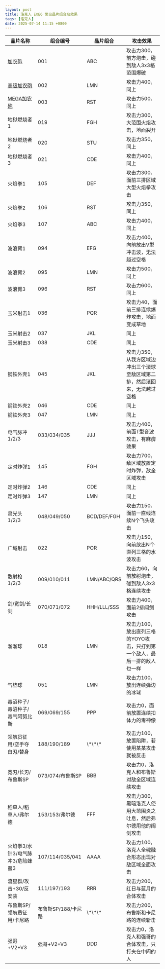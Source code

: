 ```yaml
---
layout: post
title: 洛克人 EXE6 常见晶片组合及效果
tags: [洛克人]
date: 2025-07-14 11:15 +0800
---
```


<table>
    <thead>
        <tr>
            <th>晶片名称</th>
            <th>组合编号</th>
            <th>晶片组合</th>
            <th>攻击效果</th>
        </tr>
    </thead>
    <tbody>
        <tr>
            <td><a href="/2025/07/14/mega-man-exe-6-chip-source/#no001加农砲キャノンcannon">加农砲</a></td>
            <td>001</td>
            <td>ABC</td>
            <td>攻击力300，前方炮击，碰到敌人3x3格范围爆破</td>
        </tr>
        <tr>
            <td><a href="/2025/07/14/mega-man-exe-6-chip-source/#no002高级加农砲ハイキャノンHiCannon">高级加农砲</td>
            <td>002</td>
            <td>LMN</td>
            <td>攻击力400，同上</td>
        </tr>
        <tr>
            <td><a href="/2025/07/14/mega-man-exe-6-chip-source/#no003MEGA加农砲メガキャノンM-Cannon">MEGA加农砲</td>
            <td>003</td>
            <td>RST</td>
            <td>攻击力500，同上</td>
        </tr>
        <tr>
            <td>地狱燃烧者1</td>
            <td>019</td>
            <td>FGH</td>
            <td>攻击力300，大范围火焰攻击，地面裂开</td>
        </tr>
        <tr>
            <td>地狱燃烧者2</td>
            <td>020</td>
            <td>STU</td>
            <td>攻击力350，同上</td>
        </tr>
        <tr>
            <td>地狱燃烧者3</td>
            <td>021</td>
            <td>CDE</td>
            <td>攻击力400，同上</td>
        </tr>
        <tr>
            <td>火焰拳1</td>
            <td>105</td>
            <td>DEF</td>
            <td>攻击力300，面前三排区域大型火焰拳攻击</td>
        </tr>
        <tr>
            <td>火焰拳2</td>
            <td>106</td>
            <td>RST</td>
            <td>攻击力350，同上</td>
        </tr>
        <tr>
            <td>火焰拳3</td>
            <td>107</td>
            <td>ABC</td>
            <td>攻击力400，同上</td>
        </tr>
        <tr>
            <td>波浪臂1</td>
            <td>094</td>
            <td>EFG</td>
            <td>攻击力400，向前放出V型冲击波，无法越过空格</td>
        </tr>
        <tr>
            <td>波浪臂2</td>
            <td>095</td>
            <td>LMN</td>
            <td>攻击力500，同上</td>
        </tr>
        <tr>
            <td>波浪臂3</td>
            <td>096</td>
            <td>RST</td>
            <td>攻击力600，同上</td>
        </tr>
        <tr>
            <td>玉米射击1</td>
            <td>036</td>
            <td>PQR</td>
            <td>攻击力40，面前三排连续爆炸攻击，地面变成草地</td>
        </tr>
        <tr>
            <td>玉米射击2</td>
            <td>037</td>
            <td>JKL</td>
            <td>同上</td>
        </tr>
        <tr>
            <td>玉米射击3</td>
            <td>038</td>
            <td>CDE</td>
            <td>同上</td>
        </tr>
        <tr>
            <td>钢铁外壳1</td>
            <td>045</td>
            <td>JKL</td>
            <td>攻击力350，从我方区域边冲出三个滚球至敌区域第二排，然后滚回来，无法越过空格</td>
        </tr>
        <tr>
            <td>钢铁外壳2</td>
            <td>046</td>
            <td>CDE</td>
            <td>同上</td>
        </tr>
        <tr>
            <td>钢铁外壳3</td>
            <td>047</td>
            <td>LMN</td>
            <td>同上</td>
        </tr>
        <tr>
            <td>电气脉冲1/2/3</td>
            <td>033/034/035</td>
            <td>JJJ</td>
            <td>攻击力400，前面T型音波攻击，有麻痹效果</td>
        </tr>
        <tr>
            <td>定时炸弹1</td>
            <td>145</td>
            <td>FGH</td>
            <td>攻击力700，敌区域放置定时炸弹，敌全区域攻击</td>
        </tr>
        <tr>
            <td>定时炸弹2</td>
            <td>146</td>
            <td>CDE</td>
            <td>同上</td>
        </tr>
        <tr>
            <td>定时炸弹3</td>
            <td>147</td>
            <td>LMN</td>
            <td>同上</td>
        </tr>
        <tr>
            <td>灵光头1/2/3</td>
            <td>048/049/050</td>
            <td>BCD/DEF/FGH</td>
            <td>攻击力150，面前一直线连续N个飞头攻击</td>
        </tr>
        <tr>
            <td>广域射击</td>
            <td>022</td>
            <td>POR</td>
            <td>攻击力150，向前放出N个直列三格的水波攻击</td>
        </tr>
        <tr>
            <td>散射枪1/2/3</td>
            <td>009/010/011</td>
            <td>LMN/ABC/QRS</td>
            <td>攻击力60，向前放射炮击，碰到敌人3x3格连续攻击</td>
        </tr>
        <tr>
            <td>剑/宽剑/长剑</td>
            <td>070/071/072</td>
            <td>HHH/LLL/SSS</td>
            <td>攻击力400，面前2排阔剑攻击</td>
        </tr>
        <tr>
            <td>溜溜球</td>
            <td>018</td>
            <td>LMN</td>
            <td>攻击力100，放出直列三格的YOYO攻击，只打到第一个敌人，最后一排的敌人也一样</td>
        </tr>
        <tr>
            <td>气垫球</td>
            <td>051</td>
            <td>LMN</td>
            <td>攻击力100，放出连续弹边的冰球</td>
        </tr>
        <tr>
            <td>毒沼种子/毒沼种子/毒气阿努比斯</td>
            <td>069/069/155</td>
            <td>PPP</td>
            <td>攻击力0，面前放置连续扣体力的毒神像</td>
        </tr>
        <tr>
            <td>领航员征用/空手夺白刃/替身</td>
            <td>188/190/189</td>
            <td>\*\*\*</td>
            <td>攻击力100，放置陷阱，若使用某某攻击就被反击</td>
        </tr>
        <tr>
            <td>宽刃/长刃/布鲁斯SP</td>
            <td>073/074/布鲁斯SP</td>
            <td>BBB</td>
            <td>攻击力0，洛克人和布鲁斯对敌全区域连续攻击</td>
        </tr>
        <tr>
            <td>稻草人/稻草人/弗尔德</td>
            <td>153/153/弗尔德</td>
            <td>FFF</td>
            <td>攻击力300，黑暗洛克人使用大范围炎之吐息，然后弗尔德用他的阔剑攻击</td>
        </tr>
        <tr>
            <td>火焰拳3/水针3/电气脉冲3/危险蜂蜜3</td>
            <td>107/114/035/041</td>
            <td>AAAA</td>
            <td>攻击力100，洛克人全魂融合形态出现对敌区域全面攻击</td>
        </tr>
        <tr>
            <td>流星群/攻击+30/反安装</td>
            <td>111/197/193</td>
            <td>RRR</td>
            <td>攻击力200，红日与蓝月的合体攻击</td>
        </tr>
        <tr>
            <td>布鲁斯SP/领航员征用/卡尼路</td>
            <td>布鲁斯SP/188/卡尼路</td>
            <td>\*\*\*</td>
            <td>攻击力200，布鲁斯和卡尼路的连续斩击</td>
        </tr>
        <tr>
            <td>强哥+V2+V3</td>
            <td>强哥+V2+V3</td>
            <td>DDD</td>
            <td>攻击力0，洛克人和强哥的合体攻击，只打夹在中间的人</td>
        </tr>
    </tbody>
</table>